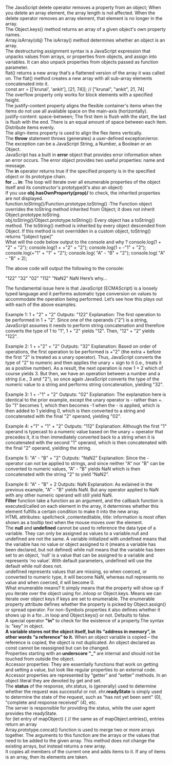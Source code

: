 The JavaScript delete operator removes a property from an object; When you delete an array element, the array length is not affected. When the delete operator removes an array element, that element is no longer in the array. \
The Object.keys() method returns an array of a given object's own property names. \
Array.isArray(obj) The isArray() method determines whether an object is an array. \
The destructuring assignment syntax is a JavaScript expression that unpacks values from arrays, or properties from objects, and assign into variables. It can also unpack properties from objects passed as function parameter. \
flat() returns a new array that’s a flattened version of the array it was called on. The flat() method creates a new array with all sub-array elements concatenated into it. \
const arr = [['krunal', 'ankit'], [21, 74]]; // ["krunal", "ankit", 21, 74]    \
The overflow property only works for block elements with a specified height. \
The justify-content property aligns the flexible container's items when the items do not use all available space on the main-axis (horizontally).\
justify-content: space-between; The first item is flush with the start, the last is flush with the end. There is an equal amount of space between each item. Distribute items evenly.\
The align-items property is used to align the flex items vertically.\
The <b>throw</b> statement throws (generates) a user-defined exception/error. The exception can be a JavaScript String, a Number, a Boolean or an Object. \
JavaScript has a built in <b>error</b> object that provides error information when an error occurs. The error object provides two useful properties: name and message. \
The <b>in</b> operator returns true if the specified property is in the specified object or its prototype chain. \
<b>for ... in</b>: The loop will iterate over all enumerable properties of the object itself and its constructor's prototype(it's also an object) \
If you use <b>obj.hasOwnProperty(prop)/</b> to check,  the inherited properties are not displayed.\
function.toString()/Function.prototype.toString() :The Function object overrides the toString method inherited from Object; it does not inherit Object.prototype.toString. \
obj.toString()/Object.prototype.toString(): Every object has a toString() method. The toString() method is inherited by every object descended from Object. If this method is not overridden in a custom object, toString() returns "[object type]" \
What will the code below output to the console and why ?
console.log(1 +  "2" + "2");
console.log(1 +  +"2" + "2");
console.log(1 +  -"1" + "2");
console.log(+"1" +  "1" + "2");
console.log( "A" - "B" + "2");
console.log( "A" - "B" + 2);

The above code will output the following to the console:

"122"
"32"
"02"
"112"
"NaN2"
NaN
Here’s why…

The fundamental issue here is that JavaScript (ECMAScript) is a loosely typed language and it performs automatic type conversion on values to accommodate the operation being performed. Let’s see how this plays out with each of the above examples.

Example 1: 1 + "2" + "2" Outputs: "122" Explanation: The first operation to be performed in 1 + "2". Since one of the operands ("2") is a string, JavaScript assumes it needs to perform string concatenation and therefore converts the type of 1 to "1", 1 + "2" yields "12". Then, "12" + "2" yields "122".

Example 2: 1 + +"2" + "2" Outputs: "32" Explanation: Based on order of operations, the first operation to be performed is +"2" (the extra + before the first "2" is treated as a unary operator). Thus, JavaScript converts the type of "2" to numeric and then applies the unary + sign to it (i.e., treats it as a positive number). As a result, the next operation is now 1 + 2 which of course yields 3. But then, we have an operation between a number and a string (i.e., 3 and "2"), so once again JavaScript converts the type of the numeric value to a string and performs string concatenation, yielding "32".

Example 3: 1 + -"1" + "2" Outputs: "02" Explanation: The explanation here is identical to the prior example, except the unary operator is - rather than +. So "1" becomes 1, which then becomes -1 when the - is applied, which is then added to 1 yielding 0, which is then converted to a string and concatenated with the final "2" operand, yielding "02".

Example 4: +"1" + "1" + "2" Outputs: "112" Explanation: Although the first "1" operand is typecast to a numeric value based on the unary + operator that precedes it, it is then immediately converted back to a string when it is concatenated with the second "1" operand, which is then concatenated with the final "2" operand, yielding the string.

Example 5: "A" - "B" + "2" Outputs: "NaN2" Explanation: Since the - operator can not be applied to strings, and since neither "A" nor "B" can be converted to numeric values, "A" - "B" yields NaN which is then concatenated with the string "2" to yield “NaN2”.

Example 6: "A" - "B" + 2 Outputs: NaN Explanation: As exlained in the previous example, "A" - "B" yields NaN. But any operator applied to NaN with any other numeric operand will still yield NaN. \
<b>Filter</b> function take a function as an argument, and the callback function is executed/called on each element in the array, it determines whether this element fulfills a certain condition to make it into the new array. \
HTML attributes: spellcheck ,contenteditable, title: information is most often shown as a tooltip text when the mouse moves over the element.\
The <b>null</b> and <b>undefined</b> cannot be used to reference the data type of a variable. They can only be assigned as values to a variable.null and undefined are not the same. A variable initialized with undefined means that the variable has no value or object assigned to it (means a variable has been declared, but not defined) while null means that the variable has been set to an object, ‘null’ is a value that can be assigned to a variable and represents ‘no value’. With default parameters, undefined will use the default while null does not.\
undefined represents values that are missing, so when coerced, or converted to numeric type, it will become NaN, whereas null represents no value and when coerced, it will become 0. \
What enumerable means? It simply means that the property will show up if you iterate over the object using for..inloop or Object.keys. Means we can iterate over object keys if keys are set to enumerable. The enumerable property attribute defines whether the property is picked by Object.assign() or spread operator. For non-Symbols properties it also defines whether it shows up in a for...in loop and Object.keys() or not. Defaults to false.\
A special operator <b>"in"</b> to check for the existence of a property.The syntax is: "key" in object.\
<b>A variable stores not the object itself, but its “address in memory”, in other words “a reference” to it.</b> When an object variable is copied – the reference is copied, the object is not duplicated. An object declared as const cannot be reassigned but can be changed.\
Properties starting with an<b> underscore "_" </b> are internal and should not be touched from outside the object.\
Accessor properties: They are essentially functions that work on getting and setting a value, but look like regular properties to an external code. Accessor properties are represented by “getter” and “setter” methods. In an object literal they are denoted by get and set. \
The <b>status</b> of the response, xhr.status, is (generally) used to determine whether the request was successful or not. xhr.<b>readyState</b> is simply used to determine the state of the request, such as "has not yet been sent" (0), "complete and response received" (4), etc.\
The server is responsible for providing the status, while the user agent provides the readyState.\
for (let entry of mapObject) { // the same as of mapObject.entries(), entries return an array  \
Array.prototype.concat() function is used to merge two or more arrays together. The arguments to this function are the arrays or the values that need to be added to the given array. This method does not change the existing arrays, but instead returns a new array.\
It copies all members of the current one and adds items to it. If any of items is an array, then its elements are taken.

